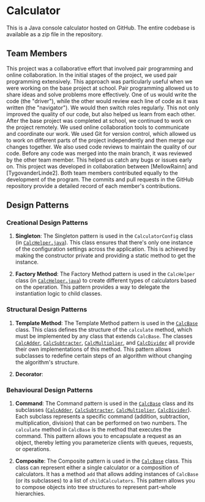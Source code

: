 # Calculator

This is a Java console calculator hosted on GitHub. The entire codebase is available as a zip file in the repository.

## Team Members
This project was a collaborative effort that involved pair programming and online collaboration.
In the initial stages of the project, we used pair programming extensively. This approach was particularly useful when we were working on the base project at school. Pair programming allowed us to share ideas and solve problems more effectively. One of us would write the code (the "driver"), while the other would review each line of code as it was written (the "navigator"). We would then switch roles regularly. This not only improved the quality of our code, but also helped us learn from each other.
After the base project was completed at school, we continued to work on the project remotely. We used online collaboration tools to communicate and coordinate our work. We used Git for version control, which allowed us to work on different parts of the project independently and then merge our changes together. We also used code reviews to maintain the quality of our code. Before any code was merged into the main branch, it was reviewed by the other team member. This helped us catch any bugs or issues early on.
This project was developed in collaboration between [MellowRainn] and [TygovanderLinde2]. Both team members contributed equally to the development of the program. The commits and pull requests in the GitHub repository provide a detailed record of each member's contributions.

## Design Patterns

### Creational Design Patterns

1. **Singleton**: The Singleton pattern is used in the `CalculatorConfig` class (in [`CalcHelper.java`](src/Calculator/CalcHelper.java)). This class ensures that there's only one instance of the configuration settings across the application. This is achieved by making the constructor private and providing a static method to get the instance.

2. **Factory Method**: The Factory Method pattern is used in the `CalcHelper` class (in [`CalcHelper.java`](src/Calculator/CalcHelper.java)) to create different types of calculators based on the operation. This pattern provides a way to delegate the instantiation logic to child classes.

### Structural Design Patterns

1. **Template Method**: The Template Method pattern is used in the [`CalcBase`](src/Calculator/CalcBase.java) class. This class defines the structure of the `calculate` method, which must be implemented by any class that extends `CalcBase`. The classes [`CalcAdder`](src/Calculator/CalcAdder.java), [`CalcSubtracter`](src/Calculator/CalcSubtracter.java), [`CalcMultiplier`](src/Calculator/CalcMultiplier.java), and [`CalcDivider`](src/Calculator/CalcDivider.java) all provide their own implementations of this method. This pattern allows subclasses to redefine certain steps of an algorithm without changing the algorithm's structure.

2. **Decorator**: 

### Behavioural Design Patterns

1. **Command**: The Command pattern is used in the [`CalcBase`](src/Calculator/CalcBase.java) class and its subclasses ([`CalcAdder`](src/Calculator/CalcAdder.java), [`CalcSubtracter`](src/Calculator/CalcSubtracter.java), [`CalcMultiplier`](src/Calculator/CalcMultiplier.java), [`CalcDivider`](src/Calculator/CalcDivider.java)). Each subclass represents a specific command (addition, subtraction, multiplication, division) that can be performed on two numbers. The `calculate` method in `CalcBase` is the method that executes the command. This pattern allows you to encapsulate a request as an object, thereby letting you parameterize clients with queues, requests, or operations.

2. **Composite**: The Composite pattern is used in the [`CalcBase`](src/Calculator/CalcBase.java) class. This class can represent either a single calculator or a composition of calculators. It has a method `add` that allows adding instances of `CalcBase` (or its subclasses) to a list of `childCalculators`. This pattern allows you to compose objects into tree structures to represent part-whole hierarchies.